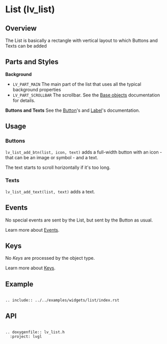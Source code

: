 # List (lv_list)

## Overview
The List is basically a rectangle with vertical layout to which Buttons and Texts can be added

## Parts and Styles

**Background**
- `LV_PART_MAIN` The main part of the list that uses all the typical background properties
- `LV_PART_SCROLLBAR` The scrollbar. See the [Base objects](/widgets/obj) documentation for details.

**Buttons and Texts**
See the [Button](/widgets/btn)'s and [Label](/widgets/label)'s documentation.

## Usage

### Buttons
`lv_list_add_btn(list, icon, text)` adds a full-width button with an icon - that can be an image or symbol - and a text.

The text starts to scroll horizontally if it's too long.

### Texts
`lv_list_add_text(list, text)` adds a text.


## Events
No special events are sent by the List, but sent by the Button as usual.

Learn more about [Events](/overview/event).

## Keys
No *Keys* are processed by the object type.

Learn more about [Keys](/overview/indev).

## Example

```eval_rst

.. include:: ../../examples/widgets/list/index.rst

```

## API

```eval_rst

.. doxygenfile:: lv_list.h
  :project: lvgl

```
